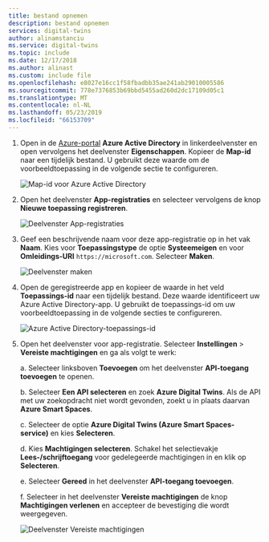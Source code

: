 ```yaml
---
title: bestand opnemen
description: bestand opnemen
services: digital-twins
author: alinamstanciu
ms.service: digital-twins
ms.topic: include
ms.date: 12/17/2018
ms.author: alinast
ms.custom: include file
ms.openlocfilehash: e8027e16cc1f58fbadbb35ae241ab29010005586
ms.sourcegitcommit: 778e7376853b69bbd5455ad260d2dc17109d05c1
ms.translationtype: MT
ms.contentlocale: nl-NL
ms.lasthandoff: 05/23/2019
ms.locfileid: "66153709"
---
```

1. Open in de [Azure-portal](https://portal.azure.com) **Azure Active Directory** in linkerdeelvenster en open vervolgens het deelvenster **Eigenschappen**. Kopieer de **Map-id** naar een tijdelijk bestand. U gebruikt deze waarde om de voorbeeldtoepassing in de volgende sectie te configureren.

    ![Map-id voor Azure Active Directory](./media/digital-twins-permissions/aad-app-reg-tenant.png)

1. Open het deelvenster **App-registraties** en selecteer vervolgens de knop **Nieuwe toepassing registreren**.

    ![Deelvenster App-registraties](./media/digital-twins-permissions/aad-app-reg-start.png)

1. Geef een beschrijvende naam voor deze app-registratie op in het vak **Naam**. Kies voor **Toepassingstype** de optie **Systeemeigen** en voor **Omleidings-URI** `https://microsoft.com`. Selecteer **Maken**.

    ![Deelvenster maken](./media/digital-twins-permissions/aad-app-reg-create.png)

1. Open de geregistreerde app en kopieer de waarde in het veld **Toepassings-id** naar een tijdelijk bestand. Deze waarde identificeert uw Azure Active Directory-app. U gebruikt de toepassings-id om uw voorbeeldtoepassing in de volgende secties te configureren.

    ![Azure Active Directory-toepassings-id](./media/digital-twins-permissions/aad-app-reg-app-id.png)

1. Open het deelvenster voor app-registratie. Selecteer **Instellingen** > **Vereiste machtigingen** en ga als volgt te werk:

   a. Selecteer linksboven **Toevoegen** om het deelvenster **API-toegang toevoegen** te openen.

   b. Selecteer **Een API selecteren** en zoek **Azure Digital Twins**. Als de API met uw zoekopdracht niet wordt gevonden, zoekt u in plaats daarvan **Azure Smart Spaces**.

   c. Selecteer de optie **Azure Digital Twins (Azure Smart Spaces-service)** en kies **Selecteren**.

   d. Kies **Machtigingen selecteren**. Schakel het selectievakje **Lees-/schrijftoegang** voor gedelegeerde machtigingen in en klik op **Selecteren**.

   e. Selecteer **Gereed** in het deelvenster **API-toegang toevoegen**.

   f. Selecteer in het deelvenster **Vereiste machtigingen** de knop **Machtigingen verlenen** en accepteer de bevestiging die wordt weergegeven.

      ![Deelvenster Vereiste machtigingen](./media/digital-twins-permissions/aad-app-req-permissions.png)
